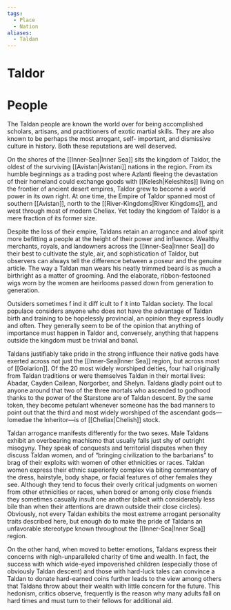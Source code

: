 ```yaml
---
tags:
  - Place
  - Nation
aliases:
  - Taldan
---
```

# Taldor

# People
The Taldan people are known the world over for being accomplished scholars, artisans, and practitioners of exotic martial skills. They are also known to be perhaps the most arrogant, self- important, and dismissive culture in history. Both these reputations are well deserved.

On the shores of the [[Inner-Sea|Inner Sea]] sits the kingdom of Taldor, the oldest of the surviving [[Avistan|Avistani]] nations in the region. From its humble beginnings as a trading post where Azlanti fleeing the devastation of their homeland could exchange goods with [[Kelesh|Keleshites]] living on the frontier of ancient desert empires, Taldor grew to become a world power in its own right. At one time, the Empire of Taldor spanned most of southern [[Avistan]], north to the [[River-Kingdoms|River Kingdoms]], and west through most of modern Cheliax. Yet today the kingdom of Taldor is a mere fraction of its former size.

Despite the loss of their empire, Taldans retain an arrogance and aloof spirit more befitting a people at the height of their power and influence. Wealthy merchants, royals, and landowners across the [[Inner-Sea|Inner Sea]] do their best to cultivate the style, air, and sophistication of Taldor, but observers can always tell the difference between a poseur and the genuine article. The way a Taldan man wears his neatly trimmed beard is as much a birthright as a matter of grooming. And the elaborate, ribbon-festooned wigs worn by the women are heirlooms passed down from generation to generation.

Outsiders sometimes f ind it diff icult to f it into Taldan society. The local populace considers anyone who does not have the advantage of Taldan birth and training to be hopelessly provincial, an opinion they express loudly and often. They generally seem to be of the opinion that anything of importance must happen in Taldor and, conversely, anything that happens outside the kingdom must be trivial and banal.

Taldans justifiably take pride in the strong influence their native gods have exerted across not just the [[Inner-Sea|Inner Sea]] region, but across most of [[Golarion]]. Of the 20 most widely worshiped deities, four hail originally from Taldan traditions or were themselves Taldan in their mortal lives: Abadar, Cayden Cailean, Norgorber, and Shelyn. Taldans gladly point out to anyone around that two of the three mortals who ascended to godhood thanks to the power of the Starstone are of Taldan descent. By the same token, they become petulant whenever someone has the bad manners to point out that the third and most widely worshiped of the ascendant gods—Iomedae the Inheritor—is of [[Cheliax|Chelish]] stock.

Taldan arrogance manifests differently for the two sexes. Male Taldans exhibit an overbearing machismo that usually falls just shy of outright misogyny. They speak of conquests and territorial disputes when they discuss Taldan women, and of “bringing civilization to the barbarians” to brag of their exploits with women of other ethnicities or races. Taldan women express their ethnic superiority complex via biting commentary of the dress, hairstyle, body shape, or facial features of other females they see. Although they tend to focus their overly critical judgments on women from other ethnicities or races, when bored or among only close friends they sometimes casually insult one another (albeit with considerably less bile than when their attentions are drawn outside their close circles). Obviously, not every Taldan exhibits the most extreme arrogant personality traits described here, but enough do to make the pride of Taldans an unfavorable stereotype known throughout the [[Inner-Sea|Inner Sea]] region.

On the other hand, when moved to better emotions, Taldans express their concerns with nigh-unparalleled charity of time and wealth. In fact, the success with which wide-eyed impoverished children (especially those of obviously Taldan descent) and those with hard-luck tales can convince a Taldan to donate hard-earned coins further leads to the view among others that Taldans throw about their wealth with little concern for the future. This hedonism, critics observe, frequently is the reason why many adults fall on hard times and must turn to their fellows for additional aid. 